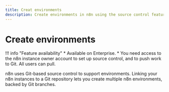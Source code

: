 ```yaml
---
title: Creat environments
description: Create environments in n8n using the source control feature.
---
```


# Create environments

!!! info "Feature availability"
	* Available on Enterprise.
	* You need access to the n8n instance owner account to set up source control, and to push work to Git. All users can pull.

n8n uses Git-based source control to support environments. Linking your n8n instances to a Git repository lets you create multiple n8n environments, backed by Git branches.
